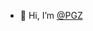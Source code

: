 - 💞️ Hi, I’m <a href="https://pgz-gf.pusdn.com">@PGZ</a>


<!---
JaneYork/JaneYork is a ✨ special ✨ repository because its `README.md` (this file) appears on your GitHub profile.
You can click the Preview link to take a look at your changes.
--->

